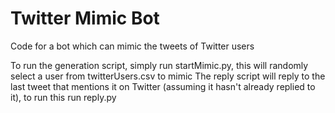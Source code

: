 # Twitter Mimic Bot
Code for a bot which can mimic the tweets of Twitter users

To run the generation script, simply run startMimic.py, this will randomly select a user from twitterUsers.csv to mimic
The reply script will reply to the last tweet that mentions it on Twitter (assuming it hasn't already replied to it), to run this run reply.py
